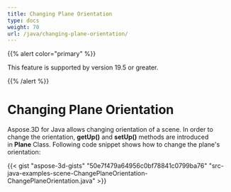 ```yaml
---
title: Changing Plane Orientation
type: docs
weight: 70
url: /java/changing-plane-orientation/
---
```


{{% alert color="primary" %}} 

This feature is supported by version 19.5 or greater.

{{% /alert %}} 
# **Changing Plane Orientation**
Aspose.3D for Java allows changing orientation of a scene. In order to change the orientation, **getUp()** and **setUp()** methods are introduced in **Plane** Class. Following code snippet shows how to change the plane's orientation:

{{< gist "aspose-3d-gists" "50e7f479a64956c0bf78841c0799ba76" "src-java-examples-scene-ChangePlaneOrientation-ChangePlaneOrientation.java" >}}
